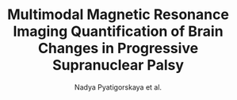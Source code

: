 ---
cat: gaia
subcat: ginkgo
bestof: false
author: Nadya Pyatigorskaya et al.
title: Multimodal Magnetic Resonance Imaging Quantification of Brain Changes in Progressive Supranuclear Palsy
journal: Movement Disorders
year: 2020
type: article
url: https -//movementdisorders.onlinelibrary.wiley.com/doi/10.1002/mds.27877
doi: 10.1002/mds.27877
---
